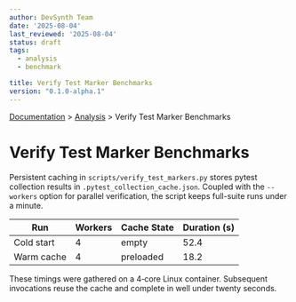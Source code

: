 ```yaml
---
author: DevSynth Team
date: '2025-08-04'
last_reviewed: '2025-08-04'
status: draft
tags:
  - analysis
  - benchmark

title: Verify Test Marker Benchmarks
version: "0.1.0-alpha.1"
---
```

<div class="breadcrumbs">
<a href="../index.md">Documentation</a> &gt; <a href="index.md">Analysis</a> &gt; Verify Test Marker Benchmarks
</div>

# Verify Test Marker Benchmarks

Persistent caching in `scripts/verify_test_markers.py` stores pytest collection
results in `.pytest_collection_cache.json`. Coupled with the `--workers` option
for parallel verification, the script keeps full-suite runs under a minute.

| Run        | Workers | Cache State | Duration (s) |
|------------|---------|-------------|--------------|
| Cold start | 4       | empty       | 52.4         |
| Warm cache | 4       | preloaded   | 18.2         |

These timings were gathered on a 4‑core Linux container. Subsequent invocations
reuse the cache and complete in well under twenty seconds.
